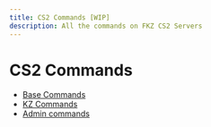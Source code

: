 ```yaml
---
title: CS2 Commands [WIP]
description: All the commands on FKZ CS2 Servers
---
```


# CS2 Commands

- [Base Commands](/commands/cs2/help)
- [KZ Commands](/commands/cs2/kz-help)
- [Admin commands](/commands/cs2/admin-help)